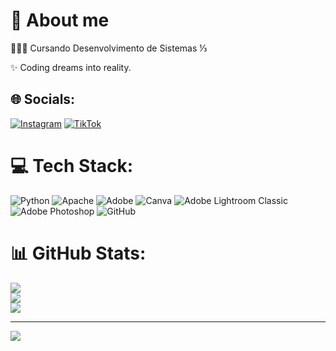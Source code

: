 # 💫 About me


👩🏻‍💻 Cursando Desenvolvimento de Sistemas ⅓

  ✨ Coding dreams into reality.


## 🌐 Socials:
[![Instagram](https://img.shields.io/badge/Instagram-%23E4405F.svg?logo=Instagram&logoColor=white)](https://instagram.com/letiicia.c_) [![TikTok](https://img.shields.io/badge/TikTok-%23000000.svg?logo=TikTok&logoColor=white)](https://tiktok.com/@letiicia.c_) 

# 💻 Tech Stack:
![Python](https://img.shields.io/badge/python-3670A0?style=for-the-badge&logo=python&logoColor=ffdd54) ![Apache](https://img.shields.io/badge/apache-%23D42029.svg?style=for-the-badge&logo=apache&logoColor=white) ![Adobe](https://img.shields.io/badge/adobe-%23FF0000.svg?style=for-the-badge&logo=adobe&logoColor=white) ![Canva](https://img.shields.io/badge/Canva-%2300C4CC.svg?style=for-the-badge&logo=Canva&logoColor=white) ![Adobe Lightroom Classic](https://img.shields.io/badge/Adobe%20Lightroom%20Classic-31A8FF.svg?style=for-the-badge&logo=Adobe%20Lightroom%20Classic&logoColor=white) ![Adobe Photoshop](https://img.shields.io/badge/adobe%20photoshop-%2331A8FF.svg?style=for-the-badge&logo=adobe%20photoshop&logoColor=white) ![GitHub](https://img.shields.io/badge/github-%23121011.svg?style=for-the-badge&logo=github&logoColor=white)
# 📊 GitHub Stats:
![](https://github-readme-stats.vercel.app/api?username=leticiacavalcante7&theme=rose&hide_border=false&include_all_commits=false&count_private=false)<br/>
![](https://github-readme-streak-stats.herokuapp.com/?user=leticiacavalcante7&theme=rose&hide_border=false)<br/>
![](https://github-readme-stats.vercel.app/api/top-langs/?username=leticiacavalcante7&theme=rose&hide_border=false&include_all_commits=false&count_private=false&layout=compact)

---
[![](https://visitcount.itsvg.in/api?id=leticiacavalcante7&icon=0&color=0)](https://visitcount.itsvg.in)

<!-- Proudly created with GPRM ( https://gprm.itsvg.in ) -->
